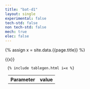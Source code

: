 ```yaml
---
title: "bat-d1"
layout: single
experimental: false
tech-std: false
non tech-std: false
mech: true
elec: false
---
```


{% assign x = site.data.{{page.title}} %}

{{x}}

<table style = "margin-left:10px">
  <tr>
    <th> Parameter </th>
    <th> value </th>
  </tr>
  <tr>
     
     {% include tablegen.html i=x %} 
  </tr>
</table>
